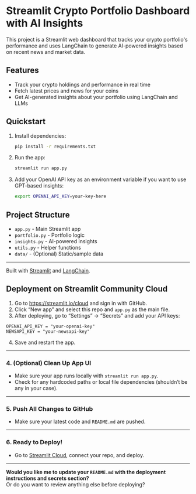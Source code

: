 # Streamlit Crypto Portfolio Dashboard with AI Insights

This project is a Streamlit web dashboard that tracks your crypto portfolio's performance and uses LangChain to generate AI-powered insights based on recent news and market data.

## Features
- Track your crypto holdings and performance in real time
- Fetch latest prices and news for your coins
- Get AI-generated insights about your portfolio using LangChain and LLMs

## Quickstart
1. Install dependencies:
   ```bash
   pip install -r requirements.txt
   ```
2. Run the app:
   ```bash
   streamlit run app.py
   ```
3. Add your OpenAI API key as an environment variable if you want to use GPT-based insights:
   ```bash
   export OPENAI_API_KEY=your-key-here
   ```

## Project Structure
- `app.py` - Main Streamlit app
- `portfolio.py` - Portfolio logic
- `insights.py` - AI-powered insights
- `utils.py` - Helper functions
- `data/` - (Optional) Static/sample data

---

Built with [Streamlit](https://streamlit.io/) and [LangChain](https://langchain.com/). 

## Deployment on Streamlit Community Cloud

1. Go to https://streamlit.io/cloud and sign in with GitHub.
2. Click “New app” and select this repo and `app.py` as the main file.
3. After deploying, go to “Settings” → “Secrets” and add your API keys:

```
OPENAI_API_KEY = "your-openai-key"
NEWSAPI_KEY = "your-newsapi-key"
```

4. Save and restart the app.

---

### 4. **(Optional) Clean Up App UI**
- Make sure your app runs locally with `streamlit run app.py`.
- Check for any hardcoded paths or local file dependencies (shouldn’t be any in your case).

---

### 5. **Push All Changes to GitHub**
- Make sure your latest code and `README.md` are pushed.

---

### 6. **Ready to Deploy!**
- Go to [Streamlit Cloud](https://streamlit.io/cloud), connect your repo, and deploy.

---

**Would you like me to update your `README.md` with the deployment instructions and secrets section?**  
Or do you want to review anything else before deploying? 